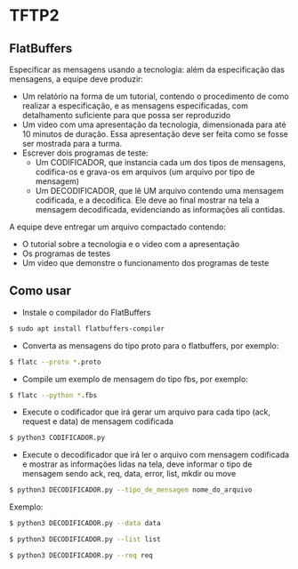 # TFTP2

## FlatBuffers

Especificar as mensagens usando a tecnologia: além da especificação das mensagens, a equipe deve produzir:

- Um relatório na forma de um tutorial, contendo o procedimento de como realizar a especificação, e as mensagens especificadas, com detalhamento suficiente para que possa ser reproduzido
- Um video com uma apresentação da tecnologia, dimensionada para até 10 minutos de duração. Essa apresentação deve ser feita como se fosse ser mostrada para a turma.
- Escrever dois programas de teste:
    * Um CODIFICADOR, que instancia cada um dos tipos de mensagens, codifica-os e grava-os em arquivos (um arquivo por tipo de mensagem)
    * Um DECODIFICADOR, que lê UM arquivo contendo uma mensagem codificada, e a decodifica. Ele deve ao final mostrar na tela a mensagem decodificada, evidenciando as informações ali contidas.

A equipe deve entregar um arquivo compactado contendo:

- O tutorial sobre a tecnologia e o video com a apresentação
- Os programas de testes
- Um video que demonstre o funcionamento dos programas de teste

## Como usar

- Instale o compilador do FlatBuffers
```bash
$ sudo apt install flatbuffers-compiler
```

- Converta as mensagens do tipo proto para o flatbuffers, por exemplo:
```bash
$ flatc --proto *.proto
```

- Compile um exemplo de mensagem do tipo fbs, por exemplo:
```bash
$ flatc --python *.fbs
```

- Execute o codificador que irá gerar um arquivo para cada tipo (ack, request e data) de mensagem codificada
```bash
$ python3 CODIFICADOR.py
```

- Execute o decodificador que irá ler o arquivo com mensagem codificada e mostrar as informações lidas na tela, deve informar o tipo de mensagem sendo ack, req, data, error, list, mkdir ou move
```bash
$ python3 DECODIFICADOR.py --tipo_de_mensagem nome_do_arquivo
```
Exemplo:
```bash
$ python3 DECODIFICADOR.py --data data
```

```bash
$ python3 DECODIFICADOR.py --list list
```

```bash
$ python3 DECODIFICADOR.py --req req
```